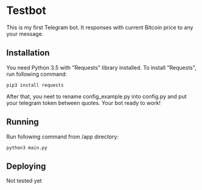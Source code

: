 # Testbot
This is my first Telegram bot. It responses with current Bitcoin price to any your message.

## Installation
You need Python 3.5 with "Requests" library installed. To install "Requests", run following command:
```
pip3 install requests
```
After that, you neet to rename config_example.py into config.py and put your telegram token between quotes.
Your bot ready to work!

## Running
Run following command from /app directory:
```
python3 main.py
```

## Deploying
Not tested yet